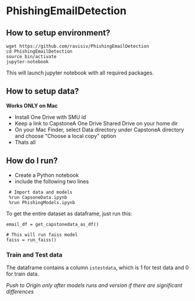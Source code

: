 # PhishingEmailDetection

## How to setup environment?
```
wget https://github.com/ravisiv/PhishingEmailDetection
cd PhishingEmailDetection
source bin/activate
jupyter-notebook

```
This will launch jupyter notebook with all required packages. 

## How to setup data?

**Works ONLY on Mac**

- Install One Drive with SMU id
- Keep a link to CapstoneA One Drive Shared Drive on your home dir
- On your Mac Finder, select Data directory under CapstoneA directory and choose "Choose a local copy" option
- Thats all

## How do I run?

- Create a Python notebook
- include the following two lines 
 ``` 
  # Import data and models
  %run CapsoneData.ipynb
  %run PhishingModels.ipynb
 ```
 
 To get the entire dataset as dataframe, just run this:
 
 ```
 email_df = get_capstonedata_as_df()
 
 # This will run faiss model
 faiss = run_faiss()
 
 ```
 
 ### Train and Test data
 The dataframe contains a column `istestdata`, which is 1 for test data and 0 for train data. 
 
 _Push to Origin only after models runs and version if there are significant differences_
